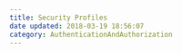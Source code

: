 ```yaml
---
title: Security Profiles
date updated: 2018-03-19 18:56:07
category: AuthenticationAndAuthorization
---
```

